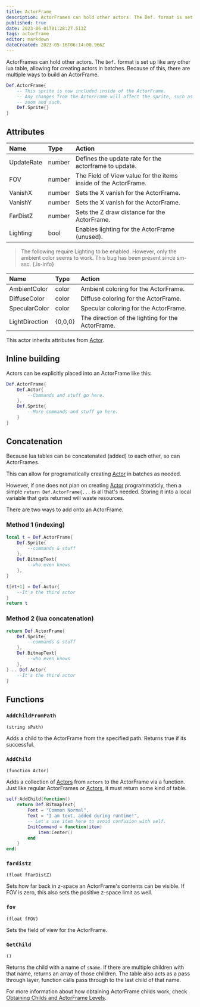 ```yaml
---
title: ActorFrame
description: ActorFrames can hold other actors. The Def. format is set up like any other lua table, allowing for creating actors in batches.
published: true
date: 2023-06-01T01:28:27.513Z
tags: actorframe
editor: markdown
dateCreated: 2023-05-16T06:14:00.966Z
---
```


ActorFrames can hold other actors. The ``Def.`` format is set up like any other lua table, allowing for creating actors in batches. Because of this, there are multiple ways to build an ActorFrame.

```lua
Def.ActorFrame{
    -- This sprite is now included inside of the ActorFrame.
    -- Any changes from the ActorFrame will affect the sprite, such as position, rotation,
    -- zoom and such.
    Def.Sprite{}
}
```

## Attributes
| Name | Type | Action |
| :--- | :--- | :----- |
UpdateRate | number | Defines the update rate for the actorframe to update.
FOV | number | The Field of View value for the items inside of the ActorFrame.
VanishX | number | Sets the X vanish for the ActorFrame.
VanishY | number | Sets the X vanish for the ActorFrame.
FarDistZ | number | Sets the Z draw distance for the ActorFrame.
Lighting | bool | Enables lighting for the ActorFrame (unused).

> The following require Lighting to be enabled. However, only the ambient color seems to work. This bug has been present since sm-ssc.
{.is-info}

| Name | Type | Action |
| :--- | :--- | :----- |
AmbientColor | color | Ambient coloring for the ActorFrame.
DiffuseColor | color | Diffuse coloring for the ActorFrame.
SpecularColor | color | Specular coloring for the ActorFrame.
LightDirection | {0,0,0} | The direction of the lighting for the ActorFrame.

This actor inherits attributes from [Actor](/en/dev/actors/actortypes/actor/_index).

## Inline building

Actors can be explicitly placed into an ActorFrame like this:
```lua
Def.ActorFrame{
	Def.Actor{
		--Commands and stuff go here.
	},
	Def.Sprite{
		--More commands and stuff go here.
	}
}
```

## Concatenation

Because lua tables can be concatenated (added) to each other, so can ActorFrames.

This can allow for programatically creating [Actor](/en/dev/actors/actortypes/actor/_index) in batches as needed.

However, if one does not plan on creating [Actor](/en/dev/actors/actortypes/actor/_index) programmaticly, then a simple `return Def.ActorFrame{...` is all that's needed. Storing it into a local variable that gets returned will waste resources.

There are two ways to add onto an ActorFrame.

<!-- TODO: There's probably better ways to show this. -->
### Method 1 (indexing)
```lua
local t = Def.ActorFrame{
	Def.Sprite{
		--commands & stuff
	},
	Def.BitmapText{
		--who even knows
	},
}

t[#t+1] = Def.Actor{
	--It's the third actor
}
return t
```

### Method 2 (lua concatenation)
```lua
return Def.ActorFrame{
	Def.Sprite{
		--commands & stuff
	},
	Def.BitmapText{
		--who even knows
	},
} .. Def.Actor{
	--It's the third actor
}
```

## Functions

### `AddChildFromPath`
`(string sPath)`

Adds a child to the ActorFrame from the specified path. Returns true if its successful.

### `AddChild`
`(function Actor)`

Adds a collection of [Actors]() from `actors` to the ActorFrame via a function.
Just like regular ActorFrames or [Actors](), it must return some kind of table.

```lua
self:AddChild(function()
	return Def.BitmapText{
		Font = "Common Normal",
		Text = "I am text, added during runtime!",
		-- Let's use item here to avoid confusion with self.
		InitCommand = function(item)
			item:Center()
		end
	}
end)
```

### `fardistz`
`(float fFarDistZ)`

Sets how far back in z-space an ActorFrame's contents can be visible.
If FOV is zero, this also sets the positive z-space limit as well.

### `fov`
`(float fFOV)`

Sets the field of view for the ActorFrame.

### `GetChild`
`()`

Returns the child with a name of <code>sName</code>.
If there are multiple children with that name, returns an array of those children.
The table also acts as a pass through layer, function calls pass through to the last child of that name.

For more information about how obtaining ActorFrame childs work, check [Obtaining Childs and ActorFrame Levels](/en/dev/actors/actortypes/actor/obtainlevels).
